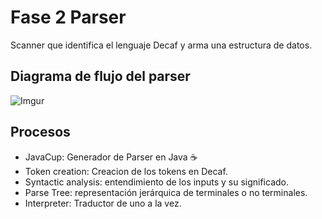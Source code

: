 # Fase 2 Parser

Scanner que identifica el lenguaje Decaf y arma una estructura de datos.

## Diagrama de flujo del parser

![Imgur](https://imgur.com/dWehNkC.png)
## Procesos

* JavaCup: Generador de Parser en Java ☕️
* Token creation: Creacion de los tokens en Decaf.
* Syntactic analysis: entendimiento de los inputs y su significado.
* Parse Tree: representación jerárquica de terminales o no terminales. 
* Interpreter: Traductor de uno a la vez.
